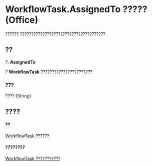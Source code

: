 
# WorkflowTask.AssignedTo ????? (Office)

?????? ??????????????????????????????????????


## ??

 _?_. **AssignedTo**

 _?_ **WorkflowTask** ???????????????????????


### ???

???? (String)


## ????


#### ??


[WorkflowTask ??????](9d17947e-f12a-2f97-7888-8d5ec9f85011.md)
#### ????????


[WorkflowTask ???????????](http://msdn.microsoft.com/library/035ead58-23bb-4518-2720-8862051aeb41%28Office.15%29.aspx)